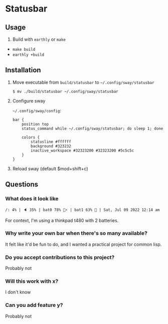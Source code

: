 # Statusbar

## Usage

1. Build with `earthly` or `make`

- `make build`
- `earthly +build`

## Installation

1. Move executable from `build/statusbar` to `~/.config/sway/statusbar`

    `$ mv ./build/statusbar ~/.config/sway/statusbar`

2. Configure sway

    `~/.config/sway/config`:

    ```
    bar {
        position top
        status_command while ~/.config/sway/statusbar; do sleep 1; done

        colors {
            statusline #ffffff
            background #323232
            inactive_workspace #32323200 #32323200 #5c5c5c
        }
    }
    ```

3. Reload sway (default $mod+shift+c)

## Questions

### What does it look like

```
/: 4% | 🔈 35% | bat0 78% 🔋⚡ | bat1 63% 🔌 | Sat, Jul 09 2022 12:14 am
```

For context, I'm using a thinkpad t480 with 2 batteries.

### Why write your own bar when there's so many available?

It felt like it'd be fun to do, and I wanted a practical project for common lisp.

### Do you accept contributions to this project?

Probably not

### Will this work with x?

I don't know

### Can you add feature y?

Probably not
